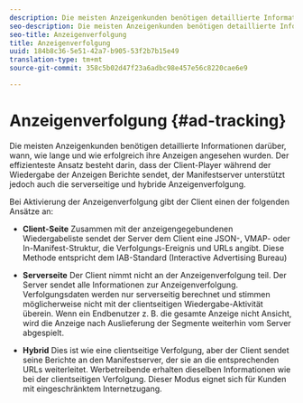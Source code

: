 ```yaml
---
description: Die meisten Anzeigenkunden benötigen detaillierte Informationen darüber, wann, wie lange und wie erfolgreich ihre Anzeigen angesehen wurden. Der effizienteste Ansatz besteht darin, dass der Client-Player während der Wiedergabe der Anzeigen Berichte sendet, der Manifestserver unterstützt jedoch auch die serverseitige und hybride Anzeigenverfolgung.
seo-description: Die meisten Anzeigenkunden benötigen detaillierte Informationen darüber, wann, wie lange und wie erfolgreich ihre Anzeigen angesehen wurden. Der effizienteste Ansatz besteht darin, dass der Client-Player während der Wiedergabe der Anzeigen Berichte sendet, der Manifestserver unterstützt jedoch auch die serverseitige und hybride Anzeigenverfolgung.
seo-title: Anzeigenverfolgung
title: Anzeigenverfolgung
uuid: 184b8c36-5e51-42a7-b905-53f2b7b15e49
translation-type: tm+mt
source-git-commit: 358c5b02d47f23a6adbc98e457e56c8220cae6e9

---
```



# Anzeigenverfolgung {#ad-tracking}

Die meisten Anzeigenkunden benötigen detaillierte Informationen darüber, wann, wie lange und wie erfolgreich ihre Anzeigen angesehen wurden. Der effizienteste Ansatz besteht darin, dass der Client-Player während der Wiedergabe der Anzeigen Berichte sendet, der Manifestserver unterstützt jedoch auch die serverseitige und hybride Anzeigenverfolgung.

Bei Aktivierung der Anzeigenverfolgung gibt der Client einen der folgenden Ansätze an:

* **Client-Seite** Zusammen mit der anzeigengegebundenen Wiedergabeliste sendet der Server dem Client eine JSON-, VMAP- oder In-Manifest-Struktur, die Verfolgungs-Ereignis und URLs angibt. Diese Methode entspricht dem IAB-Standard (Interactive Advertising Bureau)

* **Serverseite** Der Client nimmt nicht an der Anzeigenverfolgung teil. Der Server sendet alle Informationen zur Anzeigenverfolgung. Verfolgungsdaten werden nur serverseitig berechnet und stimmen möglicherweise nicht mit der clientseitigen Wiedergabe-Aktivität überein. Wenn ein Endbenutzer z. B. die gesamte Anzeige nicht Ansicht, wird die Anzeige nach Auslieferung der Segmente weiterhin vom Server abgespielt.

* **Hybrid** Dies ist wie eine clientseitige Verfolgung, aber der Client sendet seine Berichte an den Manifestserver, der sie an die entsprechenden URLs weiterleitet. Werbetreibende erhalten dieselben Informationen wie bei der clientseitigen Verfolgung. Dieser Modus eignet sich für Kunden mit eingeschränktem Internetzugang.